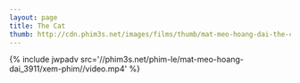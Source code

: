 ```yaml
---
layout: page
title: The Cat
thumb: http://cdn.phim3s.net/images/films/thumb/mat-meo-hoang-dai-the-cat-2011.jpg
---
```

{% include jwpadv src='//phim3s.net/phim-le/mat-meo-hoang-dai_3911/xem-phim//video.mp4' %}